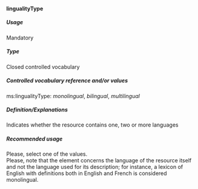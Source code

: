 #### lingualityType
##### Usage
Mandatory
##### Type
Closed controlled vocabulary
##### Controlled vocabulary reference and/or values
ms:lingualityType: _monolingual_, _bilingual_, _multilingual_
##### Definition/Explanations
Indicates whether the resource contains one, two or more languages
##### Recommended usage
Please, select one of the values.  
Please, note that the element concerns the language of the resource itself and not the language used for its description; for instance, a lexicon of English with definitions both in English and French is considered monolingual.
